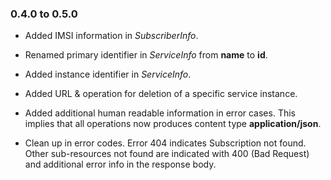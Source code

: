 ### 0.4.0 to 0.5.0

* Added IMSI information in _SubscriberInfo_.

* Renamed primary identifier in _ServiceInfo_ from __name__ to __id__.

* Added instance identifier in _ServiceInfo_.

* Added URL & operation for deletion of a specific service instance.

* Added additional human readable information in error cases. This implies that all operations now produces content type __application/json__.

* Clean up in error codes. Error 404 indicates Subscription not found. Other sub-resources not found are indicated with 400 (Bad Request) and additional error info in the response body.